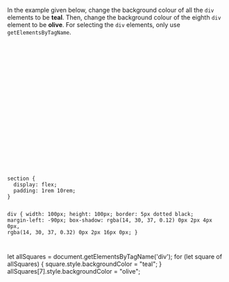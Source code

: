 In the example given below,
change the background colour of
all the `div` elements to be
**teal**. Then, change the
background colour of the eighth `div`
element to be **olive**. For
selecting the `div` elements, only use
`getElementsByTagName`.

<Editor lang="javascript" type="exercise">
<code>
<panel lang="html">
<section>
  <div></div>
  <div></div>
  <div></div>
  <div></div>
  <div></div>
  <div></div>
  <div></div>
  <div></div>
</section>
</panel>
<panel lang="css">
section {
  display: flex;
  padding: 1rem 10rem;
}

div {
  width: 100px;
  height: 100px;
  border: 5px dotted black;
  margin-left: -90px;
  box-shadow: rgba(14, 30, 37, 0.12) 0px 2px 4px 0px, rgba(14, 30, 37, 0.32) 0px 2px 16px 0px;
}
</panel>
<panel lang="javascript">

</panel>
</code>

<solution>
let allSquares = document.getElementsByTagName('div');
for (let square of allSquares) {
  square.style.backgroundColor = "teal";
}
allSquares[7].style.backgroundColor = "olive";
</solution>
</Editor>